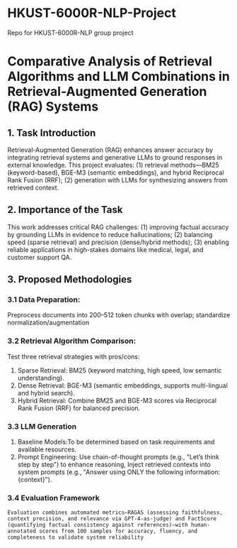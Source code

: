 # HKUST-6000R-NLP-Project
Repo for HKUST-6000R-NLP group project

# Comparative Analysis of Retrieval Algorithms and LLM Combinations in Retrieval-Augmented Generation (RAG) Systems

## 1. Task Introduction
  Retrieval-Augmented Generation (RAG) enhances answer accuracy by integrating retrieval systems and generative LLMs to ground responses in external knowledge. This project evaluates: (1) retrieval methods—BM25 (keyword-based), BGE-M3 (semantic embeddings), and hybrid Reciprocal Rank Fusion (RRF); (2) generation with LLMs for synthesizing answers from retrieved context.
## 2. Importance of the Task
  This work addresses critical RAG challenges: (1) improving factual accuracy by grounding LLMs in evidence to reduce hallucinations; (2) balancing speed (sparse retrieval) and precision (dense/hybrid methods); (3) enabling reliable applications in high-stakes domains like medical, legal, and customer support QA.
## 3. Proposed Methodologies
### 3.1 Data Preparation: 
  Preprocess documents into 200–512 token chunks with overlap; standardize normalization/augmentation
### 3.2 Retrieval Algorithm Comparison:
  Test three retrieval strategies with pros/cons: 
  1.	Sparse Retrieval: BM25 (keyword matching, high speed, low semantic understanding).
  2.	Dense Retrieval: BGE-M3 (semantic embeddings, supports multi-lingual and hybrid search).
  3.	Hybrid Retrieval: Combine BM25 and BGE-M3 scores via Reciprocal Rank Fusion (RRF) for balanced precision.
### 3.3 LLM Generation
  1.	Baseline Models:To be determined based on task requirements and available resources.
  2.	Prompt Engineering: Use chain-of-thought prompts (e.g., "Let’s think step by step") to enhance reasoning, Inject retrieved contexts into system prompts (e.g., "Answer using ONLY the following information: {context}").
### 3.4 Evaluation Framework
    Evaluation combines automated metrics—RAGAS (assessing faithfulness, context precision, and relevance via GPT-4-as-judge) and FactScore (quantifying factual consistency against references)—with human-annotated scores from 100 samples for accuracy, fluency, and completeness to validate system reliability

